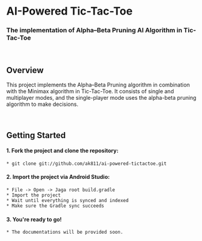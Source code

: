 # AI-Powered Tic-Tac-Toe

### The implementation of Alpha–Beta Pruning AI Algorithm in Tic-Tac-Toe

<br>

## Overview
This project implements the Alpha–Beta Pruning algorithm in combination with the Minimax algorithm in Tic-Tac-Toe. It consists of single and multiplayer modes, and the single-player mode uses the alpha-beta pruning algorithm to make decisions.

<br>

## Getting Started
#### 1. Fork the project and clone the repository:
  ```
  * git clone git://github.com/ak811/ai-powered-tictactoe.git
  ```
#### 2. Import the project via Android Studio:
  ```
  * File -> Open -> Jaga root build.gradle
  * Import the project
  * Wait until everything is synced and indexed
  * Make sure the Gradle sync succeeds
  ```
#### 3. You're ready to go!
  ```
  * The documentations will be provided soon.
  ```
<!-- View Documentation -->
 
<br>
